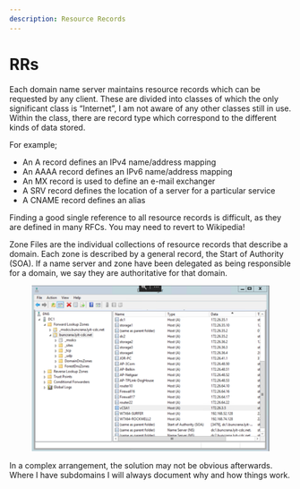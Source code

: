 ```yaml
---
description: Resource Records
---
```


# RRs

Each domain name server maintains resource records which can be requested by any client. These are divided into classes of which the only significant class is “Internet”, I am not aware of any other classes still in use. Within the class, there are record type which correspond to the different kinds of data stored.&#x20;

For example;&#x20;

* An A record defines an IPv4 name/address mapping
* An AAAA record defines an IPv6 name/address mapping
* An MX record is used to define an e-mail exchanger
* A SRV record defines the location of a server for a particular service
* A CNAME record defines an alias

Finding a good single reference to all resource records is difficult, as they are defined in many RFCs. You may need to revert to Wikipedia!&#x20;

Zone Files are the individual collections of resource records that describe a domain. Each zone is described by a general record, the Start of Authority (SOA). If a name server and zone have been delegated as being responsible for a domain, we say they are authoritative for that domain.

<figure><img src="../.gitbook/assets/image (7).png" alt=""><figcaption></figcaption></figure>

In a complex arrangement, the solution may not be obvious afterwards. Where I have subdomains I will always document why and how things work.
